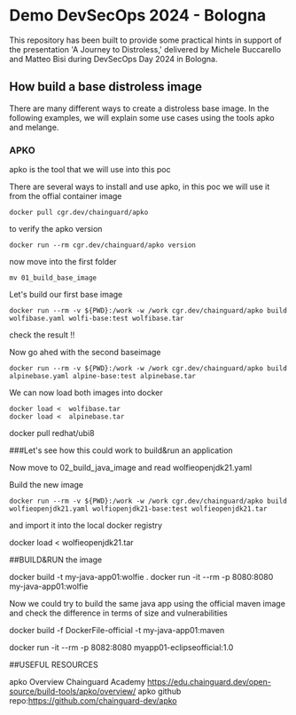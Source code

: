 # Demo DevSecOps 2024 - Bologna

This repository has been built to provide some practical hints in support of the presentation 'A Journey to Distroless,' 
delivered by Michele Buccarello and Matteo Bisi during DevSecOps Day 2024 in Bologna. 

## How build a base distroless image

There are many different ways to create a distroless base image. 
In the following examples, we will explain some use cases using the tools apko and melange. 

### APKO

apko is the tool that we will use into this poc

There are several ways to install and use apko, 
in this poc we will use it from the offial container image

```
docker pull cgr.dev/chainguard/apko
```

to verify the apko version
```
docker run --rm cgr.dev/chainguard/apko version
```

now move into the first folder 
```
mv 01_build_base_image
```

Let's build our first base image
```
docker run --rm -v ${PWD}:/work -w /work cgr.dev/chainguard/apko build wolfibase.yaml wolfi-base:test wolfibase.tar
```
check the result !!

Now go ahed with the second baseimage
```
docker run --rm -v ${PWD}:/work -w /work cgr.dev/chainguard/apko build alpinebase.yaml alpine-base:test alpinebase.tar
```

We can now load both images into docker 
```
docker load <  wolfibase.tar
docker load <  alpinebase.tar
```



docker pull redhat/ubi8

###Let's see how this could work to build&run an application

Now move to 02_build_java_image and read wolfieopenjdk21.yaml

Build the new image

```
docker run --rm -v ${PWD}:/work -w /work cgr.dev/chainguard/apko build wolfieopenjdk21.yaml wolfiopenjdk21-base:test wolfieopenjdk21.tar
```
and import it into the local docker registry

docker load <  wolfieopenjdk21.tar

##BUILD&RUN the image


docker build -t my-java-app01:wolfie .
docker run -it --rm -p 8080:8080 my-java-app01:wolfie

Now we could try to build the same java app using the official maven image and check the difference in terms of size and vulnerabilities

docker build -f DockerFile-official -t my-java-app01:maven


docker run -it --rm -p 8082:8080 myapp01-eclipseofficial:1.0

##USEFUL RESOURCES

apko Overview Chainguard Academy https://edu.chainguard.dev/open-source/build-tools/apko/overview/
apko github repo:https://github.com/chainguard-dev/apko